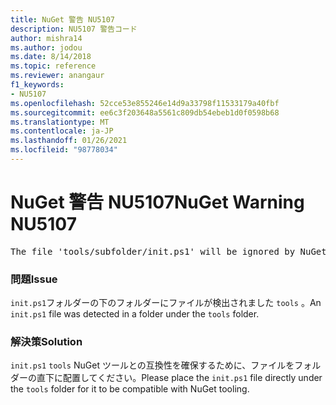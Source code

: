 ```yaml
---
title: NuGet 警告 NU5107
description: NU5107 警告コード
author: mishra14
ms.author: jodou
ms.date: 8/14/2018
ms.topic: reference
ms.reviewer: anangaur
f1_keywords:
- NU5107
ms.openlocfilehash: 52cce53e855246e14d9a33798f11533179a40fbf
ms.sourcegitcommit: ee6c3f203648a5561c809db54ebeb1d0f0598b68
ms.translationtype: MT
ms.contentlocale: ja-JP
ms.lasthandoff: 01/26/2021
ms.locfileid: "98778034"
---
```

# <a name="nuget-warning-nu5107"></a><span data-ttu-id="31de4-103">NuGet 警告 NU5107</span><span class="sxs-lookup"><span data-stu-id="31de4-103">NuGet Warning NU5107</span></span>
<pre>The file 'tools/subfolder/init.ps1' will be ignored by NuGet because it is not directly under 'tools' folder. Place the file directly under 'tools' folder.</pre>

### <a name="issue"></a><span data-ttu-id="31de4-104">問題</span><span class="sxs-lookup"><span data-stu-id="31de4-104">Issue</span></span>

<span data-ttu-id="31de4-105">`init.ps1`フォルダーの下のフォルダーにファイルが検出されました `tools` 。</span><span class="sxs-lookup"><span data-stu-id="31de4-105">An `init.ps1` file was detected in a folder under the `tools` folder.</span></span>


### <a name="solution"></a><span data-ttu-id="31de4-106">解決策</span><span class="sxs-lookup"><span data-stu-id="31de4-106">Solution</span></span>

<span data-ttu-id="31de4-107">`init.ps1` `tools` NuGet ツールとの互換性を確保するために、ファイルをフォルダーの直下に配置してください。</span><span class="sxs-lookup"><span data-stu-id="31de4-107">Please place the `init.ps1` file directly under the `tools` folder for it to be compatible with NuGet tooling.</span></span>


